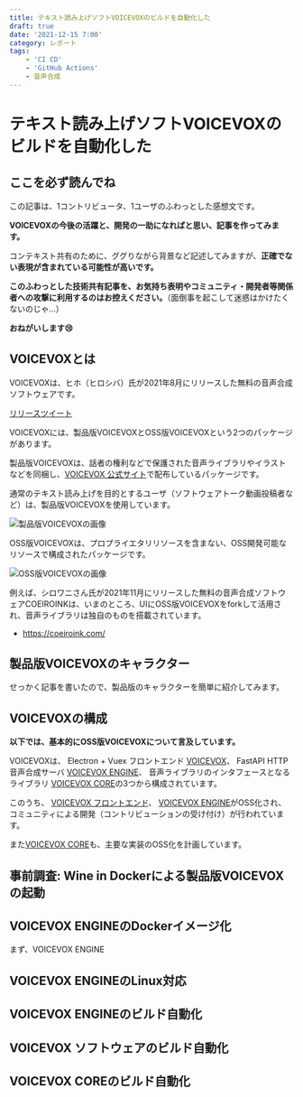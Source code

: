 ```yaml
---
title: テキスト読み上げソフトVOICEVOXのビルドを自動化した
draft: true
date: '2021-12-15 7:00'
category: レポート
tags:
    - 'CI CD'
    - 'GitHub Actions'
    - 音声合成
---
```

# テキスト読み上げソフトVOICEVOXのビルドを自動化した

## ここを必ず読んでね

この記事は、1コントリビュータ、1ユーザのふわっとした感想文です。

**VOICEVOXの今後の活躍と、開発の一助になればと思い、記事を作ってみます。**

コンテキスト共有のために、ググりながら背景など記述してみますが、**正確でない表現が含まれている可能性が高いです。**

**このふわっとした技術共有記事を、お気持ち表明やコミュニティ・開発者等関係者への攻撃に利用するのはお控えください。**（面倒事を起こして迷惑はかけたくないのじゃ...）

**おねがいします😢**

## VOICEVOXとは

VOICEVOXは、ヒホ（ヒロシバ）氏が2021年8月にリリースした無料の音声合成ソフトウェアです。

[リリースツイート]()

VOICEVOXには、製品版VOICEVOXとOSS版VOICEVOXという2つのパッケージがあります。

製品版VOICEVOXは、話者の権利などで保護された音声ライブラリやイラストなどを同梱し、[VOICEVOX 公式サイト](https://voicevox.hiroshiba.jp/)で配布しているパッケージです。

通常のテキスト読み上げを目的とするユーザ（ソフトウェアトーク動画投稿者など）は、製品版VOICEVOXを使用しています。

![製品版VOICEVOXの画像]()

OSS版VOICEVOXは、プロプライエタリリソースを含まない、OSS開発可能なリソースで構成されたパッケージです。

![OSS版VOICEVOXの画像]()

例えば、シロワニさん氏が2021年11月にリリースした無料の音声合成ソフトウェアCOEIROINKは、いまのところ、UIにOSS版VOICEVOXをforkして活用され、音声ライブラリは独自のものを搭載されています。

- <https://coeiroink.com/>


## 製品版VOICEVOXのキャラクター

せっかく記事を書いたので、製品版のキャラクターを簡単に紹介してみます。



## VOICEVOXの構成

**以下では、基本的にOSS版VOICEVOXについて言及しています。**

VOICEVOXは、
Electron + Vuex フロントエンド [VOICEVOX](https://github.com/VOICEVOX/voicevox)、
FastAPI HTTP 音声合成サーバ [VOICEVOX ENGINE](https://github.com/VOICEVOX/voicevox_engine)、
音声ライブラリのインタフェースとなるライブラリ [VOICEVOX CORE](https://github.com/VOICEVOX/voicevox_core)の3つから構成されています。

このうち、
[VOICEVOX フロントエンド](https://github.com/VOICEVOX/voicevox)、
[VOICEVOX ENGINE](https://github.com/VOICEVOX/voicevox_engine)がOSS化され、コミュニティによる開発（コントリビューションの受け付け）が行われています。

また[VOICEVOX CORE](https://github.com/VOICEVOX/voicevox_core)も、主要な実装のOSS化を計画しています。


## 事前調査: Wine in Dockerによる製品版VOICEVOXの起動


## VOICEVOX ENGINEのDockerイメージ化

まず、VOICEVOX ENGINE

## VOICEVOX ENGINEのLinux対応

## VOICEVOX ENGINEのビルド自動化

## VOICEVOX ソフトウェアのビルド自動化

## VOICEVOX COREのビルド自動化

